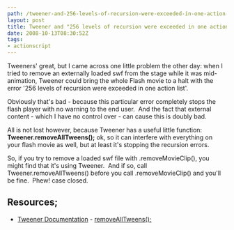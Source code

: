 ```yaml
---
path: /tweener-and-256-levels-of-recursion-were-exceeded-in-one-action-list/
layout: post
title: Tweener and "256 levels of recursion were exceeded in one action list"
date: 2008-10-13T08:30:52Z
tags:
- actionscript
---
```


Tweeners' great, but I came across one little problem the other day: when I tried to remove an externally loaded swf from the stage while it was mid-animation, Tweener could bring the whole Flash movie to a halt with the error '256 levels of recursion were exceeded in one action list'.

Obviously that's bad - because this particular error completely stops the flash player with no warning to the end user.  And the fact that external content - which I have no control over - can cause this is doubly bad.

All is not lost however, because Tweener has a useful little function: <strong>Tweener.removeAllTweens();</strong> ok, so it can interfere with everything on your flash movie as well, but at least it's stopping the recursion errors.

So, if you try to remove a loaded swf file with .removeMovieClip(), you might find that it's using Tweener.  And if so, call Tweener.removeAllTweens() before you call .removeMovieClip() and you'll be fine.  Phew! case closed.<!--more-->
<h2>Resources;</h2>
<ul>
	<li><a href="http://hosted.zeh.com.br/tweener/docs/en-us/" target="_blank">Tweener Documentation</a> - <a href="http://hosted.zeh.com.br/tweener/docs/en-us/methods/Tweener_removeAllTweens.html" target="_blank">removeAllTweens();</a></li>
</ul>